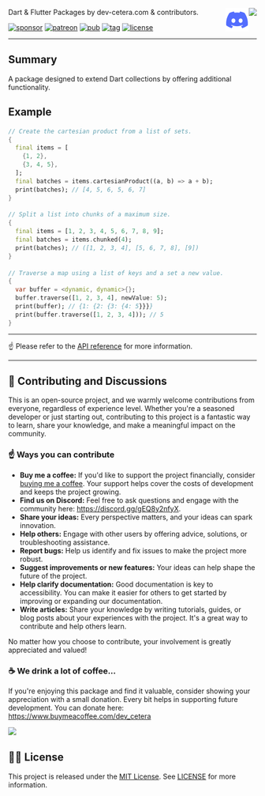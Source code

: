 <a href="https://www.buymeacoffee.com/dev_cetera" target="_blank"><img align="right" src="https://cdn.buymeacoffee.com/buttons/default-orange.png" height="48"></a>
<a href="https://discord.gg/gEQ8y2nfyX" target="_blank"><img align="right" src="https://raw.githubusercontent.com/dev-cetera/resources/refs/heads/main/assets/discord_icon/discord_icon.svg" height="48"></a>

Dart & Flutter Packages by dev-cetera.com & contributors.

[![sponsor](https://img.shields.io/badge/sponsor-grey?logo=github-sponsors)](https://github.com/sponsors/dev-cetera)
[![patreon](https://img.shields.io/badge/patreon-grey?logo=patreon)](https://www.patreon.com/c/RobertMollentze)
[![pub](https://img.shields.io/pub/v/df_collection.svg)](https://pub.dev/packages/df_collection)
[![tag](https://img.shields.io/badge/tag-v0.9.8-purple?logo=github)](https://github.com/dev-cetera/df_collection/tree/v0.9.8)
[![license](https://img.shields.io/badge/license-MIT-blue.svg)](https://raw.githubusercontent.com/dev-cetera/df_collection/main/LICENSE)

---

<!-- BEGIN _README_CONTENT -->

## Summary

A package designed to extend Dart collections by offering additional functionality.

## Example

```dart
// Create the cartesian product from a list of sets.
{
  final items = [
    {1, 2},
    {3, 4, 5},
  ];
  final batches = items.cartesianProduct((a, b) => a + b);
  print(batches); // [4, 5, 6, 5, 6, 7]
}

// Split a list into chunks of a maximum size.
{
  final items = [1, 2, 3, 4, 5, 6, 7, 8, 9];
  final batches = items.chunked(4);
  print(batches); // ([1, 2, 3, 4], [5, 6, 7, 8], [9])
}

// Traverse a map using a list of keys and a set a new value.
{
  var buffer = <dynamic, dynamic>{};
  buffer.traverse([1, 2, 3, 4], newValue: 5);
  print(buffer); // {1: {2: {3: {4: 5}}}}
  print(buffer.traverse([1, 2, 3, 4])); // 5
}
```


<!-- END _README_CONTENT -->

---

☝️ Please refer to the [API reference](https://pub.dev/documentation/df_collection/) for more information.

---

## 💬 Contributing and Discussions

This is an open-source project, and we warmly welcome contributions from everyone, regardless of experience level. Whether you're a seasoned developer or just starting out, contributing to this project is a fantastic way to learn, share your knowledge, and make a meaningful impact on the community.

### ☝️ Ways you can contribute

- **Buy me a coffee:** If you'd like to support the project financially, consider [buying me a coffee](https://www.buymeacoffee.com/dev_cetera). Your support helps cover the costs of development and keeps the project growing.
- **Find us on Discord:** Feel free to ask questions and engage with the community here: https://discord.gg/gEQ8y2nfyX.
- **Share your ideas:** Every perspective matters, and your ideas can spark innovation.
- **Help others:** Engage with other users by offering advice, solutions, or troubleshooting assistance.
- **Report bugs:** Help us identify and fix issues to make the project more robust.
- **Suggest improvements or new features:** Your ideas can help shape the future of the project.
- **Help clarify documentation:** Good documentation is key to accessibility. You can make it easier for others to get started by improving or expanding our documentation.
- **Write articles:** Share your knowledge by writing tutorials, guides, or blog posts about your experiences with the project. It's a great way to contribute and help others learn.

No matter how you choose to contribute, your involvement is greatly appreciated and valued!

### ☕ We drink a lot of coffee...

If you're enjoying this package and find it valuable, consider showing your appreciation with a small donation. Every bit helps in supporting future development. You can donate here: https://www.buymeacoffee.com/dev_cetera

<a href="https://www.buymeacoffee.com/dev_cetera" target="_blank"><img src="https://cdn.buymeacoffee.com/buttons/default-orange.png" height="40"></a>

## 🧑‍⚖️ License

This project is released under the [MIT License](https://raw.githubusercontent.com/dev-cetera/df_collection/main/LICENSE). See [LICENSE](https://raw.githubusercontent.com/dev-cetera/df_collection/main/LICENSE) for more information.
